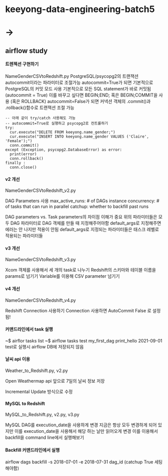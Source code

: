 # keeyong-data-engineering-batch5
# ->
## airflow study


#### 트렌젝션 구현하기
NameGenderCSVtoRedshift.py
PostgreSQL/psycopg2의 트랜잭션
autocommit이라는 파라미터로 조절가능
autocommit=True가 되면 기본적으로 PostgreSQL의 커밋 모드 사용
기본적으로 모든 SQL statement가 바로 커밋됨 (autocommit = True)
이를 바꾸고 싶다면 BEGIN;END; 혹은 BEGIN;COMMIT을 사용 (혹은 ROLLBACK)
autocommit=False가 되면 커넥션 객체의 .commit()과 .rollback()함수로 트랜잭션 조절 가능


```
-- 아래 같이 try/catch 사용해도 가능
-- autocommit=True로 실행하고 psycopg2로 컨트롤하기
try:
  cur.execute("DELETE FROM keeyong.name_gender;") 
  cur.execute("INSERT INTO keeyong.name_gender VALUES ('Claire', 'Female');")
  conn.commit()
except (Exception, psycopg2.DatabaseError) as error:
  print(error)
  conn.rollback()
finally :
  conn.close()
```

#### v2 개선
NameGenderCSVtoRedshift_v2.py

DAG Parameters 사용
max_active_runs: # of DAGs instance
concurrency: # of tasks that can run in parallel
catchup: whether to backfill past runs

DAG parameters vs. Task parameters의 차이점 이해가 중요
위의 파라미터들은 모두 DAG 파라미터로 DAG 객체를 만들 때 지정해주어야함
default_args로 지정해주면 에러는 안 나지만 적용이 안됨
default_args로 지정되는 파라미터들은 태스크 레벨로 적용되는 파라미터들


#### v3 개선
NameGenderCSVtoRedshift_v3.py

Xcom 객체를 사용해서 세 개의 task로 나누기
Redshift의 스키마와 테이블 이름을 params로 넘기기
Variable를 이용해 CSV parameter 넘기기


#### v4 개선
NameGenderCSVtoRedshift_v4.py

Redshift Connection 사용하기
Connection 사용하면 AutoCommit  False 로 설정됨!


#### 커맨드라인에서 task 실행
~$ airflor tasks list
~$ airflow tasks test my_first_dag print_hello 2021-09-01
test로 실행시 airflow DB에 저장되지 않음



#### 날씨 api 이용
Weather_to_Redshift.py, v2.py

Open Weathermap api
앞으로 7일의 날씨 정보 저장

Incremental Update 방식으로 수정


#### MySQL to Redshift
MySQL_to_Redshift.py, v2.py, v3.py

MySQL DAG를 execution_date을 사용하게 변경
지금은 항상 모두 변경하게 되어 있지만 이를 execution_date을 사용해서 해당 하는 날만 읽어오게 변경
이를 이용해서 backfill을 command line에서 실행해보기


#### 


#### Backfill 커맨드라인에서 실행
airflow dags backfill ­-s 2018-­07-­01 ­-e 2018-­07-­31 dag_id
(catchup True 세팅해야함)